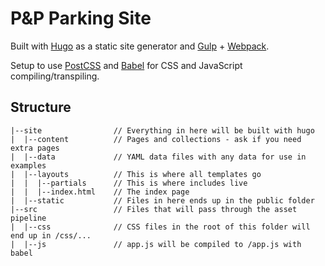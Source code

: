 # P&P Parking Site

Built with [Hugo](https://gohugo.io/) as a static site generator and [Gulp](https://gulpjs.com/) + [Webpack](https://webpack.js.org/).

Setup to use [PostCSS](http://postcss.org/) and [Babel](https://babeljs.io/) for CSS and JavaScript compiling/transpiling.


## Structure

```
|--site                // Everything in here will be built with hugo
|  |--content          // Pages and collections - ask if you need extra pages
|  |--data             // YAML data files with any data for use in examples
|  |--layouts          // This is where all templates go
|  |  |--partials      // This is where includes live
|  |  |--index.html    // The index page
|  |--static           // Files in here ends up in the public folder
|--src                 // Files that will pass through the asset pipeline
|  |--css              // CSS files in the root of this folder will end up in /css/...
|  |--js               // app.js will be compiled to /app.js with babel
```
